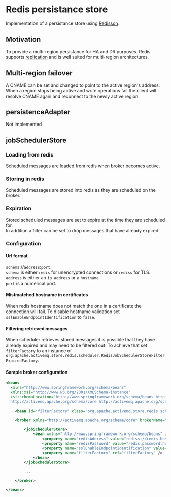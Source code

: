 # Redis persistance store
Implementation of a persistance store using [Redisson](https://github.com/redisson/redisson/wiki/Table-of-Content).

## Motivation
To provide a multi-region persistance for HA and DR purposes. Redis supports [replication](https://redis.io/topics/replication) and is well suited for multi-region architectures. 

## Multi-region failover
A CNAME can be set and changed to point to the active region's address. When a region stops being active and write operations fail the client will resolve CNAME again and reconnect to the newly active region.  

## persistenceAdapter
Not implemented

## jobSchedulerStore

### Loading from redis
Scheduled messages are loaded from redis when broker becomes active.   

### Storing in redis
Scheduled messages are stored into redis as they are scheduled on the broker.

### Expiration
Stored scheduled messages are set to expire at the time they are scheduled for.  
In addition a filter can be set to drop messages that have already expired.  

### Configuration

#### Url format
`schema`://`address`:`port`.   
`schema` is either `redis` for unencrypted connections or `rediss` for TLS.  
`address` is either an `ip address` or a `hostname`.  
`port` is a numerical port.  

#### Mistmatched hostname in certificates
When redis hostname does not match the one in a certificate the connection will fail. To disable hostname validation set `sslEnableEndpointIdentification` to `false`.  

#### Filtering retrieved messages
When scheduler retrieves stored messages it is possible that they have already expired and may need to be filtered out. To achieve that set `filterFactory` to an instance of `org.apache.activemq.store.redis.scheduler.RedisJobSchedulerStoreFilterExpiredFactory`.   

#### Sample broker configuration
```xml
<beans
  xmlns="http://www.springframework.org/schema/beans"
  xmlns:xsi="http://www.w3.org/2001/XMLSchema-instance"
  xsi:schemaLocation="http://www.springframework.org/schema/beans http://www.springframework.org/schema/beans/spring-beans.xsd
  http://activemq.apache.org/schema/core http://activemq.apache.org/schema/core/activemq-core.xsd">

    <bean id="filterFactory" class="org.apache.activemq.store.redis.scheduler.RedisJobSchedulerStoreFilterExpiredFactory" />

    <broker xmlns="http://activemq.apache.org/schema/core" brokerName="localhost" dataDirectory="${activemq.data}" schedulePeriodForDestinationPurge="10000" schedulerSupport="true">

        <jobSchedulerStore>
            <bean xmlns="http://www.springframework.org/schema/beans" id="jobSchedulerStore" class="org.apache.activemq.store.redis.scheduler.RedisJobSchedulerStore">
                <property name="redisAddress" value="rediss://redis.hostname.here:6379" />
                <property name="redisPassword" value="redis.password.here" />
                <property name="sslEnableEndpointIdentification" value="false" />
                <property name="filterFactory" ref="filterFactory" />
            </bean>
        </jobSchedulerStore>

        ...

    </broker>

</beans>
```

